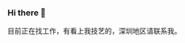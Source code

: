 ### Hi there 👋

目前正在找工作，有看上我技艺的，深圳地区请联系我。

<!-- [![Listenzz's GitHub stats](https://github-readme-stats.vercel.app/api?username=listenzz)](https://github.com/listenzz) -->

